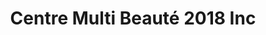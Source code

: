 ---
title: "Centre Multi Beauté 2018 Inc"
url: /shawinigan/centre-multi-beaute-2018-inc/
shop: beauty
---
